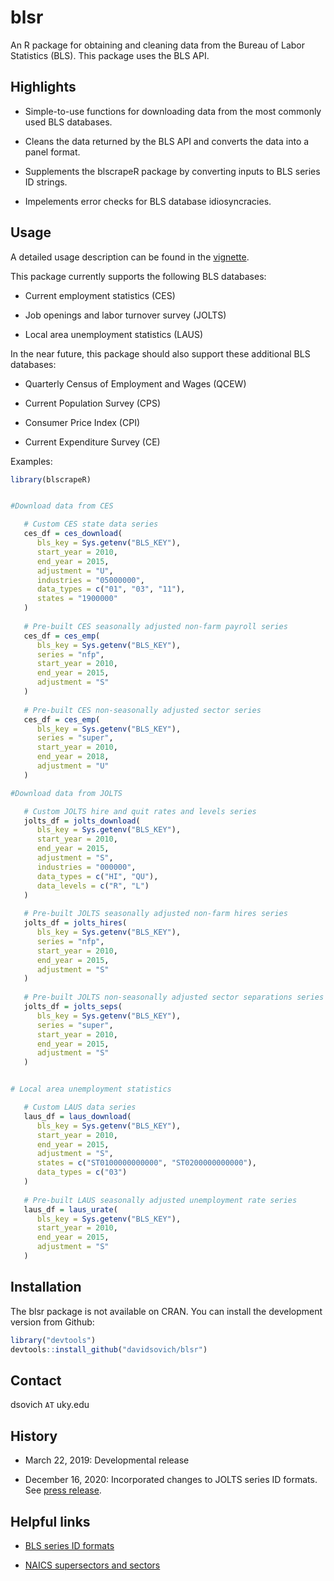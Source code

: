 
<!-- README.md is generated from README.Rmd. Please edit that file -->

# blsr

An R package for obtaining and cleaning data from the Bureau of Labor
Statistics (BLS). This package uses the BLS API.

## Highlights

  - Simple-to-use functions for downloading data from the most commonly
    used BLS databases.

  - Cleans the data returned by the BLS API and converts the data into a
    panel format.

  - Supplements the blscrapeR package by converting inputs to BLS series
    ID strings.

  - Impelements error checks for BLS database idiosyncracies.

## Usage

A detailed usage description can be found in the
[vignette](https://github.com/davidsovich/blsr/blob/master/vignettes/blsr.pdf).

This package currently supports the following BLS databases:

  - Current employment statistics (CES)

  - Job openings and labor turnover survey (JOLTS)

  - Local area unemployment statistics (LAUS)

In the near future, this package should also support these additional
BLS databases:

  - Quarterly Census of Employment and Wages (QCEW)

  - Current Population Survey (CPS)

  - Consumer Price Index (CPI)

  - Current Expenditure Survey (CE)

Examples:

``` r
library(blscrapeR)


#Download data from CES

   # Custom CES state data series
   ces_df = ces_download(
      bls_key = Sys.getenv("BLS_KEY"),
      start_year = 2010,
      end_year = 2015,
      adjustment = "U",
      industries = "05000000",
      data_types = c("01", "03", "11"),
      states = "1900000"
   )
   
   # Pre-built CES seasonally adjusted non-farm payroll series
   ces_df = ces_emp(
      bls_key = Sys.getenv("BLS_KEY"),
      series = "nfp",
      start_year = 2010,
      end_year = 2015,
      adjustment = "S"
   )
   
   # Pre-built CES non-seasonally adjusted sector series
   ces_df = ces_emp(
      bls_key = Sys.getenv("BLS_KEY"),
      series = "super",
      start_year = 2010,
      end_year = 2018,
      adjustment = "U"
   )

#Download data from JOLTS

   # Custom JOLTS hire and quit rates and levels series
   jolts_df = jolts_download(
      bls_key = Sys.getenv("BLS_KEY"),
      start_year = 2010,
      end_year = 2015,
      adjustment = "S",
      industries = "000000",
      data_types = c("HI", "QU"),
      data_levels = c("R", "L")
   )
   
   # Pre-built JOLTS seasonally adjusted non-farm hires series
   jolts_df = jolts_hires(
      bls_key = Sys.getenv("BLS_KEY"),
      series = "nfp",
      start_year = 2010,
      end_year = 2015,
      adjustment = "S"
   )
   
   # Pre-built JOLTS non-seasonally adjusted sector separations series
   jolts_df = jolts_seps(
      bls_key = Sys.getenv("BLS_KEY"),
      series = "super",
      start_year = 2010,
      end_year = 2015,
      adjustment = "S"
   )


# Local area unemployment statistics

   # Custom LAUS data series
   laus_df = laus_download(
      bls_key = Sys.getenv("BLS_KEY"),
      start_year = 2010,
      end_year = 2015,
      adjustment = "S", 
      states = c("ST0100000000000", "ST0200000000000"), 
      data_types = c("03")
   )
   
   # Pre-built LAUS seasonally adjusted unemployment rate series
   laus_df = laus_urate(
      bls_key = Sys.getenv("BLS_KEY"),
      start_year = 2010,
      end_year = 2015,
      adjustment = "S"
   )
```

## Installation

The blsr package is not available on CRAN. You can install the
development version from Github:

``` r
library("devtools")
devtools::install_github("davidsovich/blsr")
```

## Contact

dsovich `AT` uky.edu

## History

  - March 22, 2019: Developmental release

  - December 16, 2020: Incorporated changes to JOLTS series ID formats.
    See [press release](https://www.bls.gov/jlt/jlt_series_changes.htm).

## Helpful links

  - [BLS series ID formats](https://www.bls.gov/help/hlpforma.htm)

  - [NAICS supersectors and
    sectors](https://www.bls.gov/sae/additional-resources/naics-supersectors-for-ces-program.htm)
